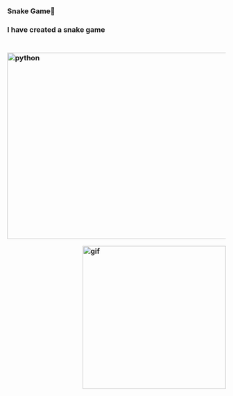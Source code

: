 ### Snake Game🐍

<p>
  
<h3>I have created a snake game<h3>
<br>
<img align="top" alt="python" src="https://github.com/prathameshparit/SnakeGame/blob/main/snakegame.png" width="1920" height="430">

</p>
  
<p>
<img align="right" alt="gif" src="https://github.com/prathameshparitSnakeGame/blob/main/gameover.png"  width="330" height="330">
</p>
</br>
